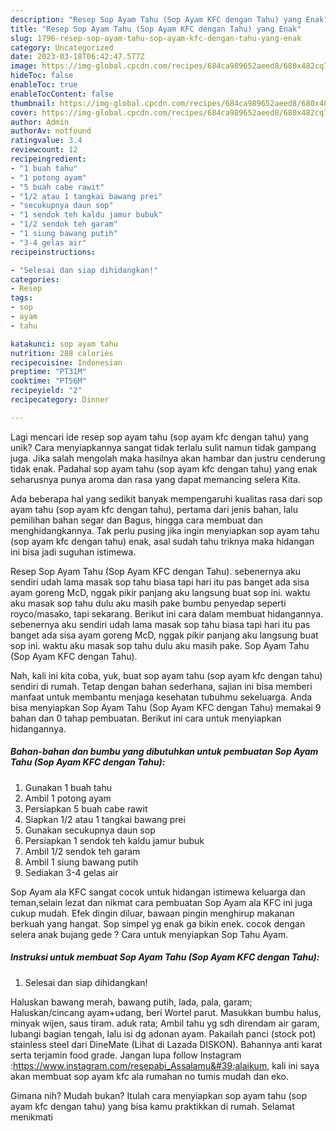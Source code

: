 ```yaml
---
description: "Resep Sop Ayam Tahu (Sop Ayam KFC dengan Tahu) yang Enak"
title: "Resep Sop Ayam Tahu (Sop Ayam KFC dengan Tahu) yang Enak"
slug: 1796-resep-sop-ayam-tahu-sop-ayam-kfc-dengan-tahu-yang-enak
category: Uncategorized
date: 2023-03-18T06:42:47.577Z
image: https://img-global.cpcdn.com/recipes/684ca989652aeed8/680x482cq70/sop-ayam-tahu-sop-ayam-kfc-dengan-tahu-foto-resep-utama.jpg
hideToc: false
enableToc: true
enableTocContent: false
thumbnail: https://img-global.cpcdn.com/recipes/684ca989652aeed8/680x482cq70/sop-ayam-tahu-sop-ayam-kfc-dengan-tahu-foto-resep-utama.jpg
cover: https://img-global.cpcdn.com/recipes/684ca989652aeed8/680x482cq70/sop-ayam-tahu-sop-ayam-kfc-dengan-tahu-foto-resep-utama.jpg
author: Admin
authorAv: notfound
ratingvalue: 3.4
reviewcount: 12
recipeingredient:
- "1 buah tahu"
- "1 potong ayam"
- "5 buah cabe rawit"
- "1/2 atau 1 tangkai bawang prei"
- "secukupnya daun sop"
- "1 sendok teh kaldu jamur bubuk"
- "1/2 sendok teh garam"
- "1 siung bawang putih"
- "3-4 gelas air"
recipeinstructions:

- "Selesai dan siap dihidangkan!"
categories:
- Resep
tags:
- sop
- ayam
- tahu

katakunci: sop ayam tahu 
nutrition: 288 calories
recipecuisine: Indonesian
preptime: "PT31M"
cooktime: "PT56M"
recipeyield: "2"
recipecategory: Dinner

---
```





Lagi mencari ide resep sop ayam tahu (sop ayam kfc dengan tahu) yang unik? Cara menyiapkannya sangat tidak terlalu sulit namun tidak gampang juga. Jika salah mengolah maka hasilnya akan hambar dan justru cenderung tidak enak. Padahal sop ayam tahu (sop ayam kfc dengan tahu) yang enak seharusnya punya aroma dan rasa yang dapat memancing selera Kita.





Ada beberapa hal yang sedikit banyak mempengaruhi kualitas rasa dari sop ayam tahu (sop ayam kfc dengan tahu), pertama dari jenis bahan, lalu pemilihan bahan segar dan Bagus, hingga cara membuat dan menghidangkannya. Tak perlu pusing jika ingin menyiapkan sop ayam tahu (sop ayam kfc dengan tahu) enak,      asal sudah tahu triknya maka hidangan ini bisa jadi suguhan istimewa.














Resep Sop Ayam Tahu (Sop Ayam KFC dengan Tahu). sebenernya aku sendiri udah lama masak sop tahu biasa tapi hari itu pas banget ada sisa ayam goreng McD, nggak pikir panjang aku langsung buat sop ini. waktu aku masak sop tahu dulu aku masih pake bumbu penyedap seperti royco/masako, tapi sekarang. Berikut ini cara dalam membuat hidangannya. sebenernya aku sendiri udah lama masak sop tahu biasa tapi hari itu pas banget ada sisa ayam goreng McD, nggak pikir panjang aku langsung buat sop ini. waktu aku masak sop tahu dulu aku masih pake. Sop Ayam Tahu (Sop Ayam KFC dengan Tahu).






Nah, kali ini kita coba, yuk, buat sop ayam tahu (sop ayam kfc dengan tahu) sendiri di rumah. Tetap dengan bahan sederhana, sajian ini bisa memberi manfaat untuk membantu menjaga kesehatan tubuhmu sekeluarga. Anda bisa menyiapkan Sop Ayam Tahu (Sop Ayam KFC dengan Tahu) memakai 9 bahan dan 0 tahap pembuatan. Berikut ini cara untuk menyiapkan hidangannya.

<!--inarticleads1-->

##### Bahan-bahan dan bumbu yang dibutuhkan untuk pembuatan Sop Ayam Tahu (Sop Ayam KFC dengan Tahu):

1. Gunakan 1 buah tahu
1. Ambil 1 potong ayam
1. Persiapkan 5 buah cabe rawit
1. Siapkan 1/2 atau 1 tangkai bawang prei
1. Gunakan secukupnya daun sop
1. Persiapkan 1 sendok teh kaldu jamur bubuk
1. Ambil 1/2 sendok teh garam
1. Ambil 1 siung bawang putih
1. Sediakan 3-4 gelas air


Sop Ayam ala KFC sangat cocok untuk hidangan istimewa keluarga dan teman,selain lezat dan nikmat cara pembuatan Sop Ayam ala KFC ini juga cukup mudah. Efek dingin diluar, bawaan pingin menghirup makanan berkuah yang hangat. Sop simpel yg enak ga bikin enek. cocok dengan selera anak bujang gede ? Cara untuk menyiapkan Sop Tahu Ayam. 

<!--inarticleads2-->

##### Instruksi untuk membuat Sop Ayam Tahu (Sop Ayam KFC dengan Tahu):


1. Selesai dan siap dihidangkan!

Haluskan bawang merah, bawang putih, lada, pala, garam; Haluskan/cincang ayam+udang, beri Wortel parut. Masukkan bumbu halus, minyak wijen, saus tiram. aduk rata; Ambil tahu yg sdh direndam air garam, lubangi bagian tengah, lalu isi dg adonan ayam. Pakailah panci (stock pot) stainless steel dari DineMate (Lihat di Lazada DISKON). Bahannya anti karat serta terjamin food grade. Jangan lupa follow Instagram :https://www.instagram.com/resepabi_Assalamu&#39;alaikum, kali ini saya akan membuat sop ayam kfc ala rumahan no tumis mudah dan eko. 

Gimana nih? Mudah bukan? Itulah cara menyiapkan sop ayam tahu (sop ayam kfc dengan tahu) yang bisa kamu praktikkan di rumah. Selamat menikmati
